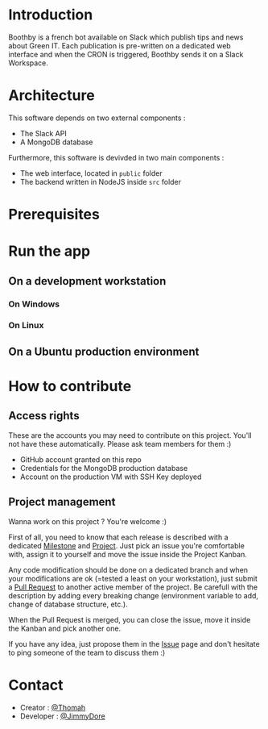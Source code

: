 # Introduction

Boothby is a french bot available on Slack which publish tips and news about Green IT. Each publication is pre-written on a dedicated web interface and when the CRON is triggered, Boothby sends it on a Slack Workspace.

# Architecture

This software depends on two external components :
- The Slack API
- A MongoDB database

Furthermore, this software is devivded in two main components :
- The web interface, located in `public` folder
- The backend written in NodeJS inside `src` folder

# Prerequisites

# Run the app

## On a development workstation

### On Windows

### On Linux

## On a Ubuntu production environment

# How to contribute

## Access rights

These are the accounts you may need to contribute on this project. You'll not have these automatically. Please ask team members for them :)
- GitHub account granted on this repo
- Credentials for the MongoDB production database
- Account on the production VM with SSH Key deployed

## Project management

Wanna work on this project ? You're welcome :)

First of all, you need to know that each release is described with a dedicated [Milestone](https://github.com/valeuriad-techlab/Boothby/milestones) and [Project](https://github.com/valeuriad-techlab/Boothby/projects). Just pick an issue you're comfortable with, assign it to yourself and move the issue inside the Project Kanban.

Any code modification should be done on a dedicated branch and when your modifications are ok (=tested a least on your workstation), just submit a [Pull Request](https://github.com/valeuriad-techlab/Boothby/pulls) to another active member of the project. Be carefull with the description by adding every breaking change (environment variable to add, change of database structure, etc.).

When the Pull Request is merged, you can close the issue, move it inside the Kanban and pick another one.

If you have any idea, just propose them in the [Issue](https://github.com/valeuriad-techlab/Boothby/issues) page and don't hesitate to ping someone of the team to discuss them :)

# Contact

- Creator : [@Thomah](https://github.com/thomah)
- Developer : [@JimmyDore](https://github.com/JimmyDore)